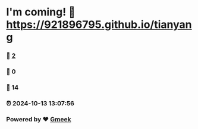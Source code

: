 # I'm coming! :link: https://921896795.github.io/tianyang 
### :page_facing_up: [2](https://921896795.github.io/tianyang/tag.html) 
### :speech_balloon: 0 
### :hibiscus: 14 
### :alarm_clock: 2024-10-13 13:07:56 
### Powered by :heart: [Gmeek](https://github.com/Meekdai/Gmeek)
